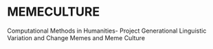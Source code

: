 # MEMECULTURE
Computational Methods in Humanities- Project
Generational Linguistic Variation and Change
Memes and Meme Culture
